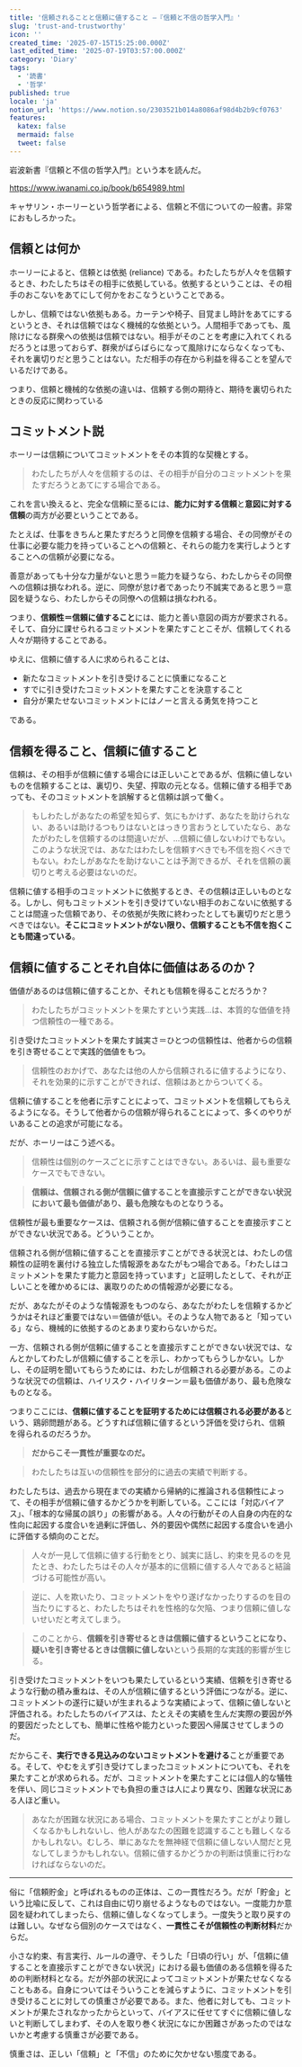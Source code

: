```yaml
---
title: '信頼されることと信頼に値すること ―『信頼と不信の哲学入門』'
slug: 'trust-and-trustworthy'
icon: ''
created_time: '2025-07-15T15:25:00.000Z'
last_edited_time: '2025-07-19T03:57:00.000Z'
category: 'Diary'
tags:
  - '読書'
  - '哲学'
published: true
locale: 'ja'
notion_url: 'https://www.notion.so/2303521b014a8086af98d4b2b9cf0763'
features:
  katex: false
  mermaid: false
  tweet: false
---
```


岩波新書『信頼と不信の哲学入門』という本を読んだ。

https://www.iwanami.co.jp/book/b654989.html

キャサリン・ホーリーという哲学者による、信頼と不信についての一般書。非常におもしろかった。

## 信頼とは何か

ホーリーによると、信頼とは依拠 (reliance) である。わたしたちが人々を信頼するとき、わたしたちはその相手に依拠している。依拠するということは、その相手のおこないをあてにして何かをおこなうということである。

しかし、信頼ではない依拠もある。カーテンや椅子、目覚まし時計をあてにするというとき、それは信頼ではなく機械的な依拠という。人間相手であっても、風除けになる群衆への依拠は信頼ではない。相手がそのことを考慮に入れてくれるだろうとは思っておらず、群衆がばらばらになって風除けにならなくなっても、それを裏切りだと思うことはない。ただ相手の存在から利益を得ることを望んでいるだけである。

つまり、信頼と機械的な依拠の違いは、信頼する側の期待と、期待を裏切られたときの反応に関わっている

## コミットメント説

ホーリーは信頼についてコミットメントをその本質的な契機とする。

> わたしたちが人々を信頼するのは、その相手が自分のコミットメントを果たすだろうとあてにする場合である。

これを言い換えると、完全な信頼に至るには、**能力に対する信頼**と**意図に対する信頼**の両方が必要ということである。

たとえば、仕事をきちんと果たすだろうと同僚を信頼する場合、その同僚がその仕事に必要な能力を持っていることへの信頼と、それらの能力を実行しようとすることへの信頼が必要になる。

善意があっても十分な力量がないと思う＝能力を疑うなら、わたしからその同僚への信頼は損なわれる。逆に、同僚が怠け者であったり不誠実であると思う＝意図を疑うなら、わたしからその同僚への信頼は損なわれる。

つまり、**信頼性＝信頼に値すること**には、能力と善い意図の両方が要求される。そして、自分に課せられるコミットメントを果たすことこそが、信頼してくれる人々が期待することである。

ゆえに、信頼に値する人に求められることは、

- 新たなコミットメントを引き受けることに慎重になること
- すでに引き受けたコミットメントを果たすことを決意すること
- 自分が果たせないコミットメントにはノーと言える勇気を持つこと

である。

## 信頼を得ること、信頼に値すること

信頼は、その相手が信頼に値する場合には正しいことであるが、信頼に値しないものを信頼することは、裏切り、失望、搾取の元となる。信頼に値する相手であっても、そのコミットメントを誤解すると信頼は誤って働く。

> もしわたしがあなたの希望を知らず、気にもかけず、あなたを助けられない、あるいは助けるつもりはないとはっきり言おうとしていたなら、あなたがわたしを信頼するのは間違いだが、...信頼に値しないわけでもない。このような状況では、あなたはわたしを信頼すべきでも不信を抱くべきでもない。わたしがあなたを助けないことは予測できるが、それを信頼の裏切りと考える必要はないのだ。

信頼に値する相手のコミットメントに依拠するとき、その信頼は正しいものとなる。しかし、何もコミットメントを引き受けていない相手のおこないに依拠することは間違った信頼であり、その依拠が失敗に終わったとしても裏切りだと思うべきではない。**そこにコミットメントがない限り、信頼することも不信を抱くことも間違っている**。

## 信頼に値することそれ自体に価値はあるのか？

価値があるのは信頼に値することか、それとも信頼を得ることだろうか？

> わたしたちがコミットメントを果たすという実践...は、本質的な価値を持つ信頼性の一種である。

引き受けたコミットメントを果たす誠実さ＝ひとつの信頼性は、他者からの信頼を引き寄せることで実践的価値をもつ。

> 信頼性のおかげで、あなたは他の人から信頼されるに値するようになり、それを効果的に示すことができれば、信頼はあとからついてくる。

信頼に値することを他者に示すことによって、コミットメントを信頼してもらえるようになる。そうして他者からの信頼が得られることによって、多くのやりがいあることの追求が可能になる。

だが、ホーリーはこう述べる。

> 信頼性は個別のケースごとに示すことはできない。あるいは、最も重要なケースでもできない。

> **信頼は、信頼される側が信頼に値することを直接示すことができない状況において最も価値があり、最も危険なものとなりうる。**

信頼性が最も重要なケースは、信頼される側が信頼に値することを直接示すことができない状況である。どういうことか。

信頼される側が信頼に値することを直接示すことができる状況とは、わたしの信頼性の証明を裏付ける独立した情報源をあなたがもつ場合である。「わたしはコミットメントを果たす能力と意図を持っています」と証明したとして、それが正しいことを確かめるには、裏取りのための情報源が必要になる。

だが、あなたがそのような情報源をもつのなら、あなたがわたしを信頼するかどうかはそれほど重要ではない＝価値が低い。そのような人物であると「知っている」なら、機械的に依拠するのとあまり変わらないからだ。

一方、信頼される側が信頼に値することを直接示すことができない状況では、なんとかしてわたしが信頼に値することを示し、わかってもらうしかない。しかし、その証明を聞いてもらうためには、わたしが信頼される必要がある。このような状況での信頼は、ハイリスク・ハイリターン＝最も価値があり、最も危険なものとなる。

つまりここには、**信頼に値することを証明するためには信頼される必要がある**という、鶏卵問題がある。どうすれば信頼に値するという評価を受けられ、信頼を得られるのだろうか。

> **だからこそ一貫性が重要なのだ。**

> わたしたちは互いの信頼性を部分的に過去の実績で判断する。

わたしたちは、過去から現在までの実績から帰納的に推論される信頼性によって、その相手が信頼に値するかどうかを判断している。ここには「対応バイアス」、「根本的な帰属の誤り」の影響がある。人々の行動がその人自身の内在的な性向に起因する度合いを過剰に評価し、外的要因や偶然に起因する度合いを過小に評価する傾向のことだ。

> 人々が一見して信頼に値する行動をとり、誠実に話し、約束を見るのを見たとき、わたしたちはその人々が基本的に信頼に値する人々であると結論づける可能性が高い。

> 逆に、人を欺いたり、コミットメントをやり遂げなかったりするのを目の当たりにすると、わたしたちはそれを性格的な欠陥、つまり信頼に値しないせいだと考えてしまう。

> このことから、**信頼を引き寄せるときは信頼に値するということになり、疑いを引き寄せるときは信頼に値しない**という長期的な実践的影響が生じる。

引き受けたコミットメントをいつも果たしているという実績、信頼を引き寄せるような行動の積み重ねは、その人が信頼に値するという評価につながる。逆に、コミットメントの遂行に疑いが生まれるような実績によって、信頼に値しないと評価される。わたしたちのバイアスは、たとえその実績を生んだ実際の要因が外的要因だったとしても、簡単に性格や能力といった要因へ帰属させてしまうのだ。

だからこそ、**実行できる見込みのないコミットメントを避ける**ことが重要である。そして、やむをえず引き受けてしまったコミットメントについても、それを果たすことが求められる。だが、コミットメントを果たすことには個人的な犠牲を伴い、同じコミットメントでも負担の重さは人により異なり、困難な状況にある人ほど重い。

> あなたが困難な状況にある場合、コミットメントを果たすことがより難しくなるかもしれないし、他人があなたの困難を認識することも難しくなるかもしれない。むしろ、単にあなたを無神経で信頼に値しない人間だと見なしてしまうかもしれない。信頼に値するかどうかの判断は慎重に行わなければならないのだ。

---

俗に「信頼貯金」と呼ばれるものの正体は、この一貫性だろう。だが「貯金」という比喩に反して、これは自由に切り崩せるようなものではない。一度能力か意図を疑われてしまったら、信頼に値しなくなってしまう。一度失うと取り戻すのは難しい。なぜなら個別のケースではなく、**一貫性こそが信頼性の判断材料**だからだ。

小さな約束、有言実行、ルールの遵守、そうした「日頃の行い」が、「信頼に値することを直接示すことができない状況」における最も価値のある信頼を得るための判断材料となる。だが外部の状況によってコミットメントが果たせなくなることもある。自身についてはそういうことを減らすように、コミットメントを引き受けることに対しての慎重さが必要である。また、他者に対しても、コミットメントが果たされなかったからといって、バイアスに任せてすぐに信頼に値しないと判断してしまわず、その人を取り巻く状況になにか困難さがあったのではないかと考慮する慎重さが必要である。

慎重さは、正しい「信頼」と「不信」のために欠かせない態度である。
